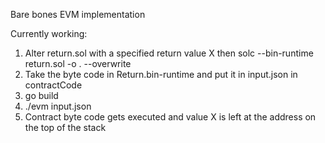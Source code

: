 Bare bones EVM implementation

Currently working:
1. Alter return.sol with a specified return value X then solc --bin-runtime return.sol -o . --overwrite
2. Take the byte code in Return.bin-runtime and put it in input.json in contractCode
3. go build 
4. ./evm input.json
5. Contract byte code gets executed and value X is left at the address
on the top of the stack 
